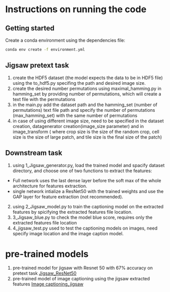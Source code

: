 # Instructions on running the code
## Getting started 
Create a conda environment using the dependencies file:

```sh
conda env create -f environment.yml
```
## Jigsaw pretext task
1. create the HDF5 dataset (the model expects the data to be in HDF5 file) using the to_hdf5.py specifing the path and desired image size.
2. create the desired number permutations using maximal_hamming.py in hamming_set by providing number of permutations, which will create a text file with the permutations
3. in the main.py add the dataset path and the hamming_set (number of permutations) text file path and specify the number of permutations (max_hamming_set) with the same number of permutations
4. in case of using different image size, need to be specified in the dataset creation, datagenerator creation(image_size parameter) and in image_transform ( where
 crop size is the size of the random crop, cell size  is the size of large patch, and tile size is the final size of the patch)

## Downstream task
1. using 1_Jigsaw_generator.py, load the trained model and spacify dataset directory, and choose one of two functions  to extract the features: 
  - Full network uses the last dense layer before the soft max of the whole architecture for features extraction.
  -  single network intialize a ResNet50 with the trained weights and use the GAP layer for feature extraction (not recommended).
2. using 2_Jigsaw_model.py to train the captioning model on the extracted features by spicifying the extracted features file location.
3. 3_Jigsaw_blue.py to check the model blue score, requires only the extracted features file location
4. 4_jigsaw_test.py used to test the captioning models on images, need specify image location and the image caption model.

# pre-trained models
1. pre-trained model for jigsaw with Resnet 50 with 67% accuracy on pretext task [Jigsaw_ResNet50](https://mbzuaiac-my.sharepoint.com/:u:/g/personal/20020053_mbzuai_ac_ae/Ed2xPGXaqqpNuQfawHm5HvYBUbW4fL3HNLnTr9HAcrtDvQ?e=3OnR8N)
2. pre-trained model of image captioning using the jigsaw extracted features [Image captioning_jigsaw](https://mbzuaiac-my.sharepoint.com/:u:/g/personal/20020053_mbzuai_ac_ae/EXHOb314z-1JlFZKr-umQ8kBOl_A9Q6s3ijJxWxknnheNQ?e=2Q00iC)
